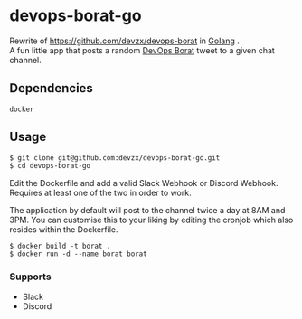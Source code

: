 # devops-borat-go
Rewrite of https://github.com/devzx/devops-borat in [Golang](https://golang.org/) .  
A fun little app that posts a random [DevOps Borat](https://twitter.com/DEVOPS_BORAT) tweet to a given chat channel.

## Dependencies
```docker```
## Usage
``` sh
$ git clone git@github.com:devzx/devops-borat-go.git
$ cd devops-borat-go
```
Edit the Dockerfile and add a valid Slack Webhook or Discord Webhook. Requires at least one of the two in order to work.

The application by default will post to the channel twice a day at 8AM and 3PM. You can customise this to your liking by editing the cronjob which also resides within the Dockerfile.
```
$ docker build -t borat .
$ docker run -d --name borat borat
```
### Supports
- Slack
- Discord
